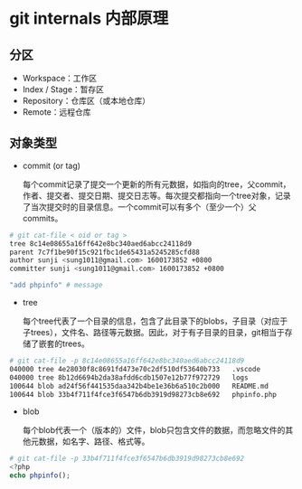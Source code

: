# git internals 内部原理

## 分区

- Workspace：工作区  
- Index / Stage：暂存区  
- Repository：仓库区（或本地仓库）  
- Remote：远程仓库  

## 对象类型

- commit (or tag)

  每个commit记录了提交一个更新的所有元数据，如指向的tree，父commit，作者、提交者、提交日期、提交日志等。每次提交都指向一个tree对象，记录了当次提交时的目录信息。一个commit可以有多个（至少一个）父commits。

```bash
# git cat-file < oid or tag >
tree 8c14e08655a16ff642e8bc340aed6abcc24118d9  
parent 7c7f1be90f15c921fbc1de65431a5245285cfd88  
author sunji <sung1011@gmail.com> 1600173852 +0800  
committer sunji <sung1011@gmail.com> 1600173852 +0800  

"add phpinfo" # message
```

- tree

  每个tree代表了一个目录的信息，包含了此目录下的blobs，子目录（对应于子trees），文件名、路径等元数据。因此，对于有子目录的目录，git相当于存储了嵌套的trees。

```bash
# git cat-file -p 8c14e08655a16ff642e8bc340aed6abcc24118d9
040000 tree 4e28030f8c8691fd473e70c2df510df53640b733   .vscode
040000 tree 8b12d6694b2da38afdd6cdb1507e12b77f972729   logs
100644 blob ad24f56f441535daa342b4be1e36b6a510c2b000   README.md
100644 blob 33b4f711f4fce3f6547b6db3919d98273cb8e692   phpinfo.php
```

- blob

  每个blob代表一个（版本的）文件，blob只包含文件的数据，而忽略文件的其他元数据，如名字、路径、格式等。

```php
# git cat-file -p 33b4f711f4fce3f6547b6db3919d98273cb8e692
<?php
echo phpinfo();
```
